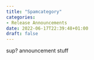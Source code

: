 ```yaml
---
title: "Spamcategory"
categories:
- Release Announcements
date: 2022-06-17T22:39:48+01:00
draft: false
---
```


sup? announcement stuff
